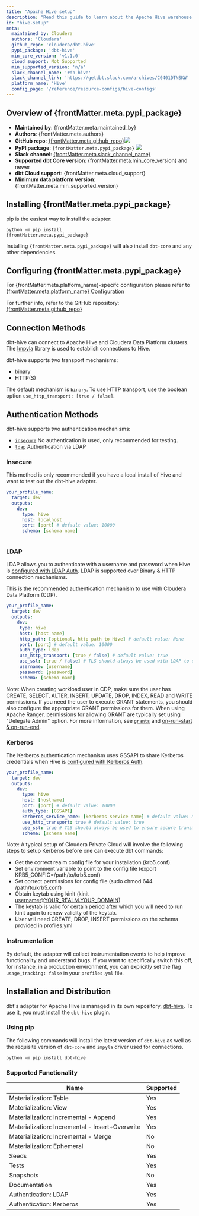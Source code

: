 ```yaml
---
title: "Apache Hive setup"
description: "Read this guide to learn about the Apache Hive warehouse setup in dbt."
id: "hive-setup"
meta:
  maintained_by: Cloudera
  authors: 'Cloudera'
  github_repo: 'cloudera/dbt-hive'
  pypi_package: 'dbt-hive'
  min_core_version: 'v1.1.0'
  cloud_support: Not Supported
  min_supported_version: 'n/a'
  slack_channel_name: '#db-hive'
  slack_channel_link: 'https://getdbt.slack.com/archives/C0401DTNSKW'
  platform_name: 'Hive'
  config_page: '/reference/resource-configs/hive-configs'
---
```


<h2> Overview of {frontMatter.meta.pypi_package} </h2>

<ul>
    <li><strong>Maintained by</strong>: {frontMatter.meta.maintained_by}</li>
    <li><strong>Authors</strong>: {frontMatter.meta.authors}</li>
    <li><strong>GitHub repo</strong>: <a href={`https://github.com/${frontMatter.meta.github_repo}`}>{frontMatter.meta.github_repo}</a><a href={`https://github.com/${frontMatter.meta.github_repo}`}><img src={`https://img.shields.io/github/stars/${frontMatter.meta.github_repo}?style=for-the-badge`}/></a></li>
    <li><strong>PyPI package</strong>: <code>{frontMatter.meta.pypi_package}</code> <a href={`https://badge.fury.io/py/${frontMatter.meta.pypi_package}`}><img src={`https://badge.fury.io/py/${frontMatter.meta.pypi_package}.svg`}/></a></li>
    <li><strong>Slack channel</strong>: <a href={frontMatter.meta.slack_channel_link}>{frontMatter.meta.slack_channel_name}</a></li>
    <li><strong>Supported dbt Core version</strong>: {frontMatter.meta.min_core_version} and newer</li>
    <li><strong>dbt Cloud support</strong>: {frontMatter.meta.cloud_support}</li>
    <li><strong>Minimum data platform version</strong>: {frontMatter.meta.min_supported_version}</li>
    </ul>


<h2> Installing {frontMatter.meta.pypi_package} </h2>

pip is the easiest way to install the adapter:

<code>python -m pip install {frontMatter.meta.pypi_package}</code>

<p>Installing <code>{frontMatter.meta.pypi_package}</code> will also install <code>dbt-core</code> and any other dependencies.</p>

<h2> Configuring {frontMatter.meta.pypi_package} </h2>

<p>For {frontMatter.meta.platform_name}-specifc configuration please refer to <a href={frontMatter.meta.config_page}>{frontMatter.meta.platform_name} Configuration</a> </p>

<p>For further info, refer to the GitHub repository: <a href={`https://github.com/${frontMatter.meta.github_repo}`}>{frontMatter.meta.github_repo}</a></p>


## Connection Methods

dbt-hive can connect to Apache Hive and Cloudera Data Platform clusters. The [Impyla](https://github.com/cloudera/impyla/) library is used to establish connections to Hive.

dbt-hive supports two transport mechanisms:
- binary
- HTTP(S)

The default mechanism is `binary`. To use HTTP transport, use the boolean option `use_http_transport: [true / false]`.

## Authentication Methods

dbt-hive supports two authentication mechanisms:
- [`insecure`](#Insecure) No authentication is used, only recommended for testing.
- [`ldap`](#ldap) Authentication via LDAP

### Insecure

This method is only recommended if you have a local install of Hive and want to test out the dbt-hive adapter. 

<File name='~/.dbt/profiles.yml'>

```yaml
your_profile_name:
  target: dev
  outputs:
    dev:
      type: hive
      host: localhost
      port: [port] # default value: 10000
      schema: [schema name]
      
```

</File>

### LDAP

LDAP allows you to authenticate with a username and password when Hive is [configured with LDAP Auth](https://cwiki.apache.org/confluence/display/Hive/Setting+Up+HiveServer2). LDAP is supported over Binary & HTTP connection mechanisms.

This is the recommended authentication mechanism to use with Cloudera Data Platform (CDP).

<File name='~/.dbt/profiles.yml'>

```yaml
your_profile_name:
  target: dev
  outputs:
    dev:
     type: hive
     host: [host name]
     http_path: [optional, http path to Hive] # default value: None
     port: [port] # default value: 10000
     auth_type: ldap
     use_http_transport: [true / false] # default value: true
     use_ssl: [true / false] # TLS should always be used with LDAP to ensure secure transmission of credentials, default value: true
     username: [username]
     password: [password]
     schema: [schema name]
```

</File>

Note: When creating workload user in CDP, make sure the user has CREATE, SELECT, ALTER, INSERT, UPDATE, DROP, INDEX, READ and WRITE permissions. If you need the user to execute GRANT statements, you should also configure the appropriate GRANT permissions for them. When using Apache Ranger, permissions for allowing GRANT are typically set using "Delegate Admin" option. For more information, see [`grants`](/reference/resource-configs/grants) and [on-run-start & on-run-end](/reference/project-configs/on-run-start-on-run-end).

### Kerberos

The Kerberos authentication mechanism uses GSSAPI to share Kerberos credentials when Hive is [configured with Kerberos Auth](https://ambari.apache.org/1.2.5/installing-hadoop-using-ambari/content/ambari-kerb-2-3-3.html).

<File name='~/.dbt/profiles.yml'>

```yaml
your_profile_name:
  target: dev
  outputs:
    dev:
      type: hive
      host: [hostname]
      port: [port] # default value: 10000
      auth_type: [GSSAPI]
      kerberos_service_name: [kerberos service name] # default value: None
      use_http_transport: true # default value: true
      use_ssl: true # TLS should always be used to ensure secure transmission of credentials, default value: true
      schema: [schema name] 

```

</File>

Note: A typical setup of Cloudera Private Cloud will involve the following steps to setup Kerberos before one can execute dbt commands:
- Get the correct realm config file for your installation (krb5.conf)
- Set environment variable to point to the config file (export KRB5_CONFIG=/path/to/krb5.conf)
- Set correct permissions for config file (sudo chmod 644 /path/to/krb5.conf)
- Obtain keytab using kinit (kinit username@YOUR_REALM.YOUR_DOMAIN)
- The keytab is valid for certain period after which you will need to run kinit again to renew validity of the keytab.
- User will need CREATE, DROP, INSERT permissions on the schema provided in profiles.yml

### Instrumentation
By default, the adapter will collect instrumentation events to help improve functionality and understand bugs. If you want to specifically switch this off, for instance, in a production environment, you can explicitly set the flag `usage_tracking: false` in your `profiles.yml` file. 

## Installation and Distribution

dbt's adapter for Apache Hive is managed in its own repository, [dbt-hive](https://github.com/cloudera/dbt-hive). To use it, 
you must install the `dbt-hive` plugin.

### Using pip
The following commands will install the latest version of `dbt-hive` as well as the requisite version of `dbt-core` and `impyla` driver used for connections.

```
python -m pip install dbt-hive
```

### Supported Functionality

| Name | Supported |
|------|-----------|
|Materialization: Table|Yes|
|Materialization: View|Yes|
|Materialization: Incremental - Append|Yes|
|Materialization: Incremental - Insert+Overwrite|Yes|
|Materialization: Incremental - Merge|No|
|Materialization: Ephemeral|No|
|Seeds|Yes|
|Tests|Yes|
|Snapshots|No|
|Documentation|Yes|
|Authentication: LDAP|Yes|
|Authentication: Kerberos|Yes|
